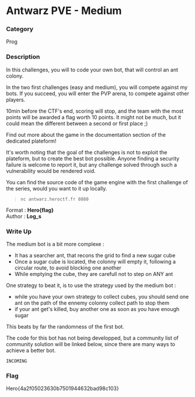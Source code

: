 # Antwarz PVE - Medium

### Category

Prog

### Description

In this challenges, you will to code your own bot, that will control an ant colony.

In the two first challenges (easy and medium), you will compete against my bots. If you succeed, you will enter the PVP arena, to compete against other players.

10min before the CTF's end, scoring will stop, and the team with the most points will be awarded a flag worth 10 points. It might not be much, but it could mean the different between a second or first place ;)

Find out more about the game in the documentation section of the dedicated plateform!

It's worth noting that the goal of the challenges is not to exploit the plateform, but to create the best bot possible. Anyone finding a security failure is welcome to report it, but any challenge solved through such a vulnerability would be rendered void.

You can find the source code of the game engine with the first challenge of the series, would you want to it up locally.

> `nc antwarz.heroctf.fr 8080`

Format : **Hero{flag}**<br>
Author : **Log_s**

### Write Up

The medium bot is a bit more complexe :
- It has a searcher ant, that recons the grid to find a new sugar cube
- Once a sugar cube is located, the colonny will empty it, following a circular route, to avoid blocking one another
- While emptying the cube, they are carefull not to step on ANY ant

One strategy to beat it, is to use the strategy used by the medium bot :
- while you have your own strategy to collect cubes, you should send one ant on the path of the ennemy colonny collect path to stop them
- if your ant get's killed, buy another one as soon as you have enough sugar

This beats by far the randomness of the first bot.

The code for this bot has not being developped, but a community list of community solution will be linked below, since there are many ways to achieve a better bot.

```
INCOMING
```

### Flag

Hero{4a2f05023630b7501944632bad98c103}
